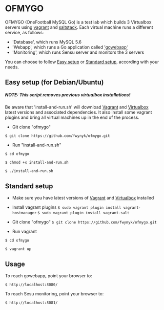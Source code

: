 # OFMYGO

OFMYGO (OneFootball MySQL Go) is a test lab which builds 3 Virtualbox servers using [vagrant](https://www.vagrantup.com/) and [saltstack](https://saltstack.com/). Each virtual machine runs a different service, as follows:

- 'Database', which runs MySQL 5.6
- 'Webapp', which runs a Go application called ['gowebapp'](https://github.com/josephspurrier/gowebapp)
- 'Monitoring', which runs Sensu server and monitors the 3 servers

You can choose to follow [Easy setup](#easy-setup-for-debianubuntu) or [Standard setup](#standard-setup), according with your needs.
 

## Easy setup (for Debian/Ubuntu)

##### NOTE: This script removes previous virtualbox installations!

Be aware that 'install-and-run.sh' will download [Vagrant](https://www.vagrantup.com/downloads.html) and [Virtualbox](https://www.virtualbox.org/wiki/Linux_Downloads) latest versions and associated dependencies. It also install some vagrant plugins and bring all virtual machines up in the end of the process. 

- Git clone "ofmygo"
```
$ git clone https://github.com/fwynyk/ofmygo.git
``` 

- Run "install-and-run.sh" 

```
$ cd ofmygo

$ chmod +x install-and-run.sh

$ ./install-and-run.sh
```


## Standard setup

- Make sure you have latest  versions of [Vagrant](https://www.vagrantup.com/downloads.html) and [Virtualbox](https://www.virtualbox.org/wiki/Linux_Downloads)  installed

- Install vagrant plugins
`$ sudo vagrant plugin install vagrant-hostmanager`
`$ sudo vagrant plugin install vagrant-salt`

- Git clone "ofmygo"
`$ git clone https://github.com/fwynyk/ofmygo.git` 

- Run vagrant

```
$ cd ofmygo

$ vagrant up
```

## Usage

To reach gowebapp, point your browser to:

`$ http://localhost:8080/`

To reach Sesu monitoring, point your browser to:

`$ http://localhost:8081/`

